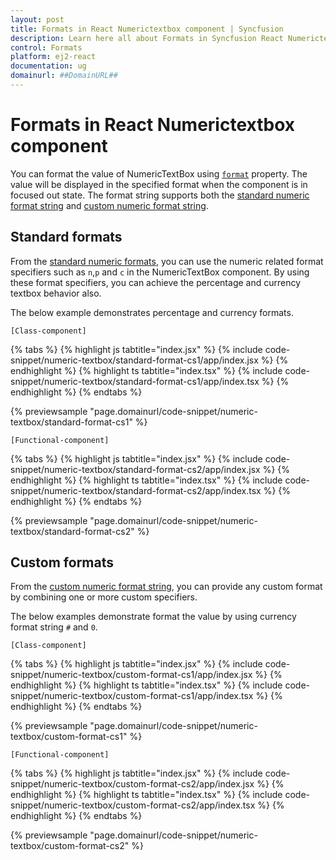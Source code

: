```yaml
---
layout: post
title: Formats in React Numerictextbox component | Syncfusion
description: Learn here all about Formats in Syncfusion React Numerictextbox component of Syncfusion Essential JS 2 and more.
control: Formats 
platform: ej2-react
documentation: ug
domainurl: ##DomainURL##
---
```


# Formats in React Numerictextbox component

You can format the value of NumericTextBox using [`format`](https://ej2.syncfusion.com/react/documentation/api/numerictextbox#format) property. The value will be displayed in the specified format when the component is in focused out state. The format string supports both the [standard numeric format string](https://ej2.syncfusion.com/react/documentation/common/globalization/internationalization#manipulating-numbers) and [custom numeric format string](https://ej2.syncfusion.com/react/documentation/common/globalization/internationalization#custom-number-formatting-and-parsing).

## Standard formats

From the [standard numeric formats](https://ej2.syncfusion.com/react/documentation/common/globalization/internationalization#manipulating-numbers), you can use the numeric related format specifiers such as `n`,`p` and `c` in the NumericTextBox component. By using these format specifiers, you can achieve the percentage and currency textbox behavior also.

The below example demonstrates percentage and currency formats.

`[Class-component]`

{% tabs %}
{% highlight js tabtitle="index.jsx" %}
{% include code-snippet/numeric-textbox/standard-format-cs1/app/index.jsx %}
{% endhighlight %}
{% highlight ts tabtitle="index.tsx" %}
{% include code-snippet/numeric-textbox/standard-format-cs1/app/index.tsx %}
{% endhighlight %}
{% endtabs %}

 {% previewsample "page.domainurl/code-snippet/numeric-textbox/standard-format-cs1" %}

`[Functional-component]`

{% tabs %}
{% highlight js tabtitle="index.jsx" %}
{% include code-snippet/numeric-textbox/standard-format-cs2/app/index.jsx %}
{% endhighlight %}
{% highlight ts tabtitle="index.tsx" %}
{% include code-snippet/numeric-textbox/standard-format-cs2/app/index.tsx %}
{% endhighlight %}
{% endtabs %}

 {% previewsample "page.domainurl/code-snippet/numeric-textbox/standard-format-cs2" %}

## Custom formats

From the [custom numeric format string](../common/internationalization#custom-number-formatting-and-parsing/), you can provide any custom format by combining one or more custom specifiers.

The below examples demonstrate format the value by using currency format string `#` and `0`.

`[Class-component]`

{% tabs %}
{% highlight js tabtitle="index.jsx" %}
{% include code-snippet/numeric-textbox/custom-format-cs1/app/index.jsx %}
{% endhighlight %}
{% highlight ts tabtitle="index.tsx" %}
{% include code-snippet/numeric-textbox/custom-format-cs1/app/index.tsx %}
{% endhighlight %}
{% endtabs %}

 {% previewsample "page.domainurl/code-snippet/numeric-textbox/custom-format-cs1" %}

`[Functional-component]`

{% tabs %}
{% highlight js tabtitle="index.jsx" %}
{% include code-snippet/numeric-textbox/custom-format-cs2/app/index.jsx %}
{% endhighlight %}
{% highlight ts tabtitle="index.tsx" %}
{% include code-snippet/numeric-textbox/custom-format-cs2/app/index.tsx %}
{% endhighlight %}
{% endtabs %}

 {% previewsample "page.domainurl/code-snippet/numeric-textbox/custom-format-cs2" %}